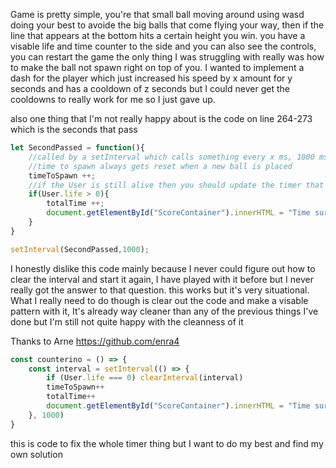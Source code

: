 Game is pretty simple, you're that small ball moving around using wasd doing your best to avoide the big balls that come flying your way, then if the line that appears at the bottom hits a certain height you win.
you have a visable life and time counter to the side and you can also see the controls, you can restart the game the only thing I was struggling with really was how to make the ball not spawn right on top of you.
I wanted to implement a dash for the player which just increased his speed by x amount for y seconds and has a cooldown of z seconds but I could never get the cooldowns to really work for me so I just gave up.

also one thing that I'm not really happy about is the code on line 264-273 which is the seconds that pass
```javascript
let SecondPassed = function(){
    //called by a setInterval which calls something every x ms, 1000 ms in this case
    //time to spawn always gets reset when a new ball is placed
    timeToSpawn ++;
    //if the User is still alive then you should update the timer that is visable to the side
    if(User.life > 0){
        totalTime ++;
        document.getElementById("ScoreContainer").innerHTML = "Time survived: " + totalTime;
    }
}

setInterval(SecondPassed,1000);
```
I honestly dislike this code mainly because I never could figure out how to clear the interval and start it again, I have played with it before but I never really got the answer to that question.
this works but it's very situational. What I really need to do though is clear out the code and make a visable pattern with it, It's already way cleaner than any of the previous things I've done but I'm still not quite happy with the cleanness of it


Thanks to Arne https://github.com/enra4
```javascript
const counterino = () => {
    const interval = setInterval(() => {
        if (User.life === 0) clearInterval(interval)
        timeToSpawn++
        totalTime++
        document.getElementById("ScoreContainer").innerHTML = "Time survived: " + totalTime;
    }, 1000)
}
```
this is code to fix the whole timer thing but I want to do my best and find my own solution
